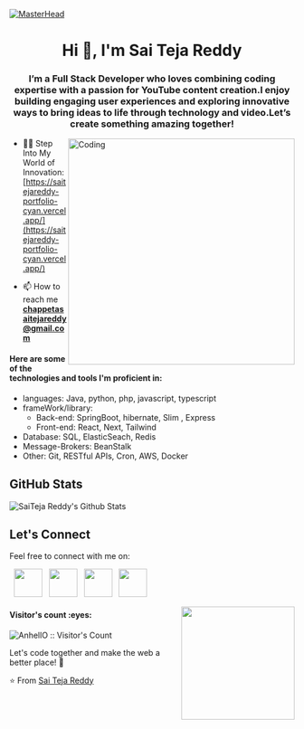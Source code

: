 [![MasterHead](https://user-images.githubusercontent.com/80781196/190216139-7697aa5a-c9a0-4bd6-80bf-3aca76a2e1c8.gif)]()
<h1 align="center">Hi 👋, I'm Sai Teja Reddy</h1>
<h3 align="center">I’m a Full Stack Developer who loves combining coding expertise with a passion for YouTube content creation.I enjoy building engaging user experiences and exploring innovative ways to bring ideas to life through technology and video.Let’s create something amazing together!</h3>
<img align="right" alt="Coding" width="400" src=https://r2.erweima.ai/imgcompressed/img/compressed_ebfa79274782c7e55c16cc17b58831e5.webp>

- 👨‍💻 Step Into My World of Innovation: [https://saitejareddy-portfolio-cyan.vercel.app/](https://saitejareddy-portfolio-cyan.vercel.app/)

- 📫 How to reach me **chappetasaitejareddy@gmail.com**

<h4>Here are some of the technologies and tools I'm proficient in:</h4>

- languages: Java, python, php, javascript, typescript
- frameWork/library:
  - Back-end: SpringBoot, hibernate, Slim , Express
  - Front-end: React, Next, Tailwind
- Database: SQL, ElasticSeach, Redis
- Message-Brokers: BeanStalk
- Other: Git, RESTful APIs, Cron, AWS, Docker


## GitHub Stats

<img align="center" src="https://github-readme-stats.vercel.app/api?username=mintureddy25&count_private=true&show_icons=true&line_height=20&title_color=7A7ADB&icon_color=2234AE&text_color=D3D3D3&bg_color=0,000000,130F40" alt="SaiTeja Reddy's Github Stats">

## Let's Connect

Feel free to connect with me on:

<p align="left">
&nbsp; <a href="https://twitter.com/saiteja_reddy25" target="_blank" rel="noopener noreferrer"><img src="https://img.icons8.com/plasticine/100/000000/twitter.png" width="50" /></a>  
&nbsp; <a href="https://www.instagram.com/mintuu_25/" target="_blank" rel="noopener noreferrer"><img src="https://img.icons8.com/plasticine/100/000000/instagram-new.png" width="50" /></a>  
&nbsp; <a href="https://www.linkedin.com/in/sai-teja-reddy-chappeta-158a3021b/" target="_blank" rel="noopener noreferrer"><img src="https://img.icons8.com/plasticine/100/000000/linkedin.png" width="50" /></a>
&nbsp; <a href="mailto:chappetasaitejareddy@gmail.com" target="_blank" rel="noopener noreferrer"><img src="https://img.icons8.com/plasticine/100/000000/gmail.png"  width="50" /></a>
</p>



<img align="right" src="https://media.giphy.com/media/jRf5fsn8G6YaogAWxn/giphy.gif" width="200" height="200"/>

<h4 align="left">Visitor's count :eyes:</h4>

<p align="left"><img src="https://profile-counter.glitch.me/{mintureddy25}/count.svg" alt="AnhellO :: Visitor's Count" /></p>

Let's code together and make the web a better place! 🚀

⭐️ From [Sai Teja Reddy](https://github.com/mintureddy25)
